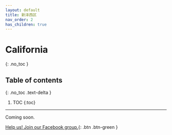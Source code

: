 ```yaml
---
layout: default
title: 新泽西区
nav_order: 2
has_children: true
---
```


# California
{: .no_toc }

## Table of contents
{: .no_toc .text-delta }

1. TOC
{:toc}

---

Coming soon.

[Help us! Join our Facebook group.](https://www.facebook.com/groups/coronawhatnow/announcements/){: .btn .btn-green }
